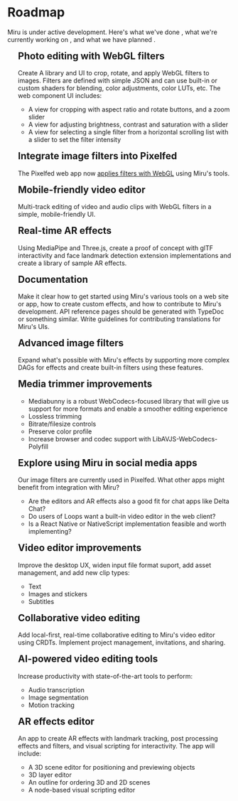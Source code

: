 # Roadmap

Miru is under active development. Here's what we've done <span class="task-done" />, what we're currently working on <span class="task-wip" />, and what we have planned <span class="task-todo" />.

- ## <span class="task-done" /> Photo editing with WebGL filters

  Create A library and UI to crop, rotate, and apply WebGL filters to images. Filters are defined with simple JSON and can use built-in or custom shaders for blending, color adjustments, color LUTs, etc. The web component UI includes:
  - A view for cropping with aspect ratio and rotate buttons, and a zoom slider
  - A view for adjusting brightness, contrast and saturation with a slider
  - A view for selecting a single filter from a horizontal scrolling list with a slider to set the filter intensity

- ## <span class="task-done" /> Integrate image filters into Pixelfed

  The Pixelfed web app now [applies filters with WebGL](https://github.com/pixelfed/pixelfed/pull/5374) using Miru's tools.

- ## <span class="task-done" /> Mobile-friendly video editor

  Multi-track editing of video and audio clips with WebGL filters in a simple, mobile-friendly UI.

- ## <span class="task-wip" /> Real-time AR effects

  Using MediaPipe and Three.js, create a proof of concept with glTF interactivity and face landmark detection extension implementations and create a library of sample AR effects.

- ## <span class="task-wip" /> Documentation

  Make it clear how to get started using Miru's various tools on a web site or app, how to create custom effects, and how to contribute to Miru's development. API reference pages should be generated with TypeDoc or something similar. Write guidelines for contributing translations for Miru's UIs.

- ## <span class="task-todo" /> Advanced image filters

  Expand what's possible with Miru's effects by supporting more complex DAGs for effects and create built-in filters using these features.

- ## <span class="task-todo" /> Media trimmer improvements
  - Mediabunny is a robust WebCodecs-focused library that will give us support for more formats and enable a smoother editing experience
  - Lossless trimming
  - Bitrate/filesize controls
  - Preserve color profile
  - Increase browser and codec support with LibAVJS-WebCodecs-Polyfill

- ## <span class="task-todo" /> Explore using Miru in social media apps

  Our image filters are currently used in Pixelfed. What other apps might benefit from integration with Miru?
  - Are the editors and AR effects also a good fit for chat apps like Delta Chat?
  - Do users of Loops want a built-in video editor in the web client?
  - Is a React Native or NativeScript implementation feasible and worth implementing?

- ## <span class="task-todo" /> Video editor improvements

  Improve the desktop UX, widen input file format suport, add asset management, and add new clip types:
  - Text
  - Images and stickers
  - Subtitles

- ## <span class="task-todo" /> Collaborative video editing

  Add local-first, real-time collaborative editing to Miru's video editor using CRDTs. Implement project management, invitations, and sharing.

- ## <span class="task-todo" /> AI-powered video editing tools

  Increase productivity with state-of-the-art tools to perform:
  - Audio transcription
  - Image segmentation
  - Motion tracking

- ## <span class="task-todo" /> AR effects editor

  An app to create AR effects with landmark tracking, post processing effects and filters, and visual scripting for interactivity. The app will include:
  - A 3D scene editor for positioning and previewing objects
  - 3D layer editor
  - An outline for ordering 3D and 2D scenes
  - A node-based visual scripting editor

<style scoped>
li:has(h2) {
  list-style: none;

  h2 {
    border-top: none;
    margin-top: 1rem;
  }
}
</style>
